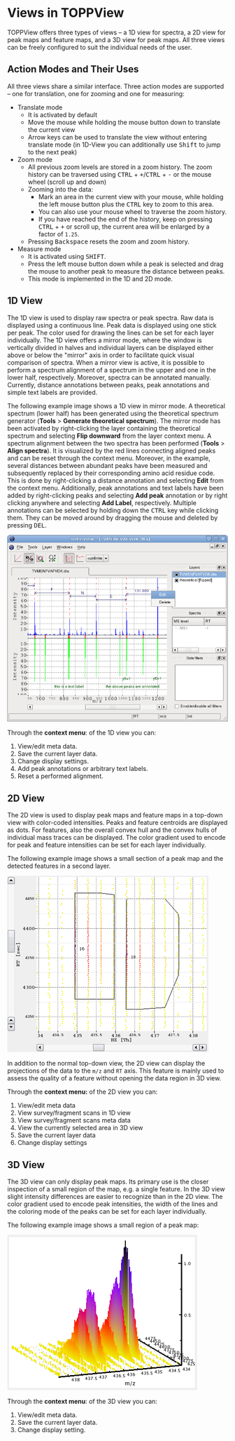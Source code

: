 Views in TOPPView
=================

TOPPView offers three types of views – a 1D view for spectra, a 2D view for peak maps and feature maps, and a 3D view
for peak maps. All three views can be freely configured to suit the individual needs of the user.

## Action Modes and Their Uses

All three views share a similar interface. Three action modes are supported – one for translation, one for zooming
and one for measuring:

- Translate mode
  - It is activated by default
  - Move the mouse while holding the mouse button down to translate the current view
  - Arrow keys can be used to translate the view without entering translate mode (in 1D-View you can additionally
    use <kbd>Shift</kbd> to jump to the next peak)
- Zoom mode
  - All previous zoom levels are stored in a zoom history. The zoom history can be traversed using <kbd>CTRL</kbd> + <kbd>+</kbd>/<kbd>CTRL</kbd> + <kbd>-</kbd> or the
    mouse wheel (scroll up and down)
  - Zooming into the data:
    - Mark an area in the current view with your mouse, while holding the left mouse button plus the <kbd>CTRL</kbd> key to zoom
	  to this area.
	- You can also use your mouse wheel to traverse the zoom history.
	- If you have reached the end of the history, keep on pressing <kbd>CTRL</kbd> + <kbd>+</kbd> or scroll up, the current area will be
	  enlarged by a factor of `1.25`.
  - Pressing <kbd>Backspace</kbd> resets the zoom and zoom history.
- Measure mode
  - It is activated using <kbd>SHIFT</kbd>.
  - Press the left mouse button down while a peak is selected and drag the mouse to another peak to measure the
    distance between peaks.
  - This mode is implemented in the 1D and 2D mode.

## 1D View

The 1D view is used to display raw spectra or peak spectra. Raw data is displayed using a continuous line. Peak data is
displayed using one stick per peak. The color used for drawing the lines can be set for each layer individually. The 1D
view offers a mirror mode, where the window is vertically divided in halves and individual layers can be displayed
either above or below the "mirror" axis in order to facilitate quick visual comparison of spectra. When a mirror view is
active, it is possible to perform a spectrum alignment of a spectrum in the upper and one in the lower half,
respectively. Moreover, spectra can be annotated manually. Currently, distance annotations between peaks, peak
annotations and simple text labels are provided.

The following example image shows a 1D view in mirror mode. A theoretical spectrum (lower half) has been generated using
the theoretical spectrum generator (**Tools** > **Generate theoretical spectrum**). The mirror mode has been activated by
right-clicking the layer containing the theoretical spectrum and selecting **Flip downward** from the layer context menu.
A spectrum alignment between the two spectra has been performed (**Tools** > **Align spectra**). It is visualized by the red
lines connecting aligned peaks and can be reset through the context menu. Moreover, in the example, several distances
between abundant peaks have been measured and subsequently replaced by their corresponding amino acid residue code.
This is done by right-clicking a distance annotation and selecting **Edit** from the context menu. Additionally, peak
annotations and text labels have been added by right-clicking peaks and selecting **Add peak** annotation or by right
clicking anywhere and selecting **Add Label**, respectively. Multiple annotations can be selected by holding down the
<kbd>CTRL</kbd> key while clicking them. They can be moved around by dragging the mouse and deleted by pressing <kbd>DEL</kbd>.

![](../../images/tutorials/topp/TOPPView_1D.png)

Through the **context menu**: of the 1D view you can:

1. View/edit meta data.
2. Save the current layer data.
3. Change display settings.
4. Add peak annotations or arbitrary text labels.
5. Reset a performed alignment.

## 2D View

The 2D view is used to display peak maps and feature maps in a top-down view with color-coded intensities. Peaks and
feature centroids are displayed as dots. For features, also the overall convex hull and the convex hulls of individual
mass traces can be displayed. The color gradient used to encode for peak and feature intensities can be set for each
layer individually.

The following example image shows a small section of a peak map and the detected features in a second layer.

![](../../images/tutorials/topp/Plot2DWidget.png)

In addition to the normal top-down view, the 2D view can display the projections of the data to the `m/z` and `RT` axis.
This feature is mainly used to assess the quality of a feature without opening the data region in 3D view.

Through the **context menu:** of the 2D view you can:

1. View/edit meta data
2. View survey/fragment scans in 1D view
3. View survey/fragment scans meta data
4. View the currently selected area in 3D view
5. Save the current layer data
6. Change display settings

## 3D View

The 3D view can only display peak maps. Its primary use is the closer inspection of a small region of the map, e.g. a
single feature. In the 3D view slight intensity differences are easier to recognize than in the 2D view. The color
gradient used to encode peak intensities, the width of the lines and the coloring mode of the peaks can be set for each
layer individually.

The following example image shows a small region of a peak map:

![](../../images/tutorials/topp/Plot3DWidget.png)

Through the **context menu**: of the 3D view you can:

1. View/edit meta data.
2. Save the current layer data.
3. Change display setting.
